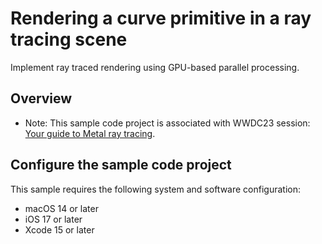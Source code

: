 # Rendering a curve primitive in a ray tracing scene

Implement ray traced rendering using GPU-based parallel processing.

## Overview

- Note: This sample code project is associated with WWDC23 session: [Your guide to Metal ray tracing](https://developer.apple.com/wwdc23/10128).

## Configure the sample code project

This sample requires the following system and software configuration:
* macOS 14 or later
* iOS 17 or later
* Xcode 15 or later
